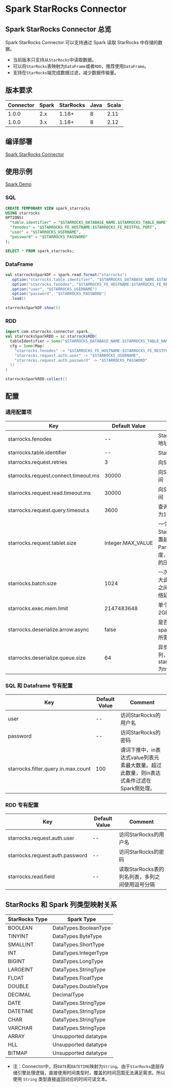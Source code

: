 # Spark StarRocks Connector

## Spark StarRocks Connector 总览

Spark StarRocks Connector 可以支持通过 Spark 读取 StarRocks 中存储的数据。

- 当前版本只支持从`StarRocks`中读取数据。
- 可以将`StarRocks`表映射为`DataFrame`或者`RDD`，推荐使用`DataFrame`。
- 支持在`StarRocks`端完成数据过滤，减少数据传输量。

## 版本要求

| Connector | Spark | StarRocks | Java | Scala |
| --------- | ----- | --------- | ---- | ----- |
| 1.0.0     | 2.x   | 1.18+     | 8    | 2.11  |
| 1.0.0     | 3.x   | 1.18+     | 8    | 2.12  |

## 编译部署

[Spark StarRocks Connector](https://github.com/StarRocks/spark-starrocks-connector/blob/main/docs/spark-starrocks-connector.md)

## 使用示例

[Spark Demo](https://github.com/StarRocks/demo/tree/master/SparkDemo)

### SQL

```sql
CREATE TEMPORARY VIEW spark_starrocks
USING starrocks
OPTIONS(
  "table.identifier" = "$STARROCKS_DATABASE_NAME.$STARROCKS_TABLE_NAME",
  "fenodes" = "$STARROCKS_FE_HOSTNAME:$STARROCKS_FE_RESTFUL_PORT",
  "user" = "$STARROCKS_USERNAME",
  "password" = "$STARROCKS_PASSWORD"
);

SELECT * FROM spark_starrocks;
```

### DataFrame

```scala
val starrocksSparkDF = spark.read.format("starrocks")
  .option("starrocks.table.identifier", "$STARROCKS_DATABASE_NAME.$STARROCKS_TABLE_NAME")
  .option("starrocks.fenodes", "$STARROCKS_FE_HOSTNAME:$STARROCKS_FE_RESTFUL_PORT")
  .option("user", "$STARROCKS_USERNAME")
  .option("password", "$STARROCKS_PASSWORD")
  .load()

starrocksSparkDF.show(5)
```

### RDD

```scala
import com.starrocks.connector.spark._
val starrocksSparkRDD = sc.starrocksRDD(
  tableIdentifier = Some("$STARROCKS_DATABASE_NAME.$STARROCKS_TABLE_NAME"),
  cfg = Some(Map(
    "starrocks.fenodes" -> "$STARROCKS_FE_HOSTNAME:$STARROCKS_FE_RESTFUL_PORT",
    "starrocks.request.auth.user" -> "$STARROCKS_USERNAME",
    "starrocks.request.auth.password" -> "$STARROCKS_PASSWORD"
  ))
)

starrocksSparkRDD.collect()
```

## 配置

### 通用配置项

| Key                                  | Default Value     | Comment                                                      |
| ------------------------------------ | ----------------- | ------------------------------------------------------------ |
| starrocks.fenodes                    | --                | StarRocks FE http 地址，支持多个地址，使用逗号分隔            |
| starrocks.table.identifier           | --                | StarRocks 表名，如：db1.tbl1                                 |
| starrocks.request.retries            | 3                 | 向StarRocks发送请求的重试次数                                    |
| starrocks.request.connect.timeout.ms | 30000             | 向StarRocks发送请求的连接超时时间                                |
| starrocks.request.read.timeout.ms    | 30000             | 向StarRocks发送请求的读取超时时间                                |
| starrocks.request.query.timeout.s    | 3600              | 查询StarRocks的超时时间，默认值为1小时，-1表示无超时限制             |
| starrocks.request.tablet.size        | Integer.MAX_VALUE | 一个RDD Partition对应的StarRocks Tablet个数。此数值设置越小，则会生成越多的Partition。从而提升Spark侧的并行度，但同时会对StarRocks造成更大的压力。 |
| starrocks.batch.size                 | 1024              | 一次从BE读取数据的最大行数。增大此数值可减少Spark与StarRocks之间建立连接的次数。从而减轻网络延迟所带来的的额外时间开销。 |
| starrocks.exec.mem.limit             | 2147483648        | 单个查询的内存限制。默认为 2GB，单位为字节                      |
| starrocks.deserialize.arrow.async    | false             | 是否支持异步转换Arrow格式到spark-starrocks-connector迭代所需的RowBatch                 |
| starrocks.deserialize.queue.size     | 64                | 异步转换Arrow格式的内部处理队列，当starrocks.deserialize.arrow.async为true时生效        |

### SQL 和 Dataframe 专有配置

| Key                                 | Default Value | Comment                                                      |
| ----------------------------------- | ------------- | ------------------------------------------------------------ |
| user                                | --            | 访问StarRocks的用户名                                            |
| password                            | --            | 访问StarRocks的密码                                              |
| starrocks.filter.query.in.max.count | 100           | 谓词下推中，in表达式value列表元素最大数量。超过此数量，则in表达式条件过滤在Spark侧处理。 |

### RDD 专有配置

| Key                             | Default Value | Comment                                                      |
| ------------------------------- | ------------- | ------------------------------------------------------------ |
| starrocks.request.auth.user     | --            | 访问StarRocks的用户名                                            |
| starrocks.request.auth.password | --            | 访问StarRocks的密码                                              |
| starrocks.read.field            | --            | 读取StarRocks表的列名列表，多列之间使用逗号分隔                  |

## StarRocks 和 Spark 列类型映射关系

| StarRocks Type | Spark Type            |
| -------------- | --------------------- |
| BOOLEAN        | DataTypes.BooleanType |
| TINYINT        | DataTypes.ByteType    |
| SMALLINT       | DataTypes.ShortType   |
| INT            | DataTypes.IntegerType |
| BIGINT         | DataTypes.LongType    |
| LARGEINT       | DataTypes.StringType  |
| FLOAT          | DataTypes.FloatType   |
| DOUBLE         | DataTypes.DoubleType  |
| DECIMAL        | DecimalType           |
| DATE           | DataTypes.StringType  |
| DATETIME       | DataTypes.StringType  |
| CHAR           | DataTypes.StringType  |
| VARCHAR        | DataTypes.StringType  |
| ARRAY          | Unsupported datatype  |
| HLL            | Unsupported datatype  |
| BITMAP         | Unsupported datatype  |

- 注：Connector中，将`DATE`和`DATETIME`映射为`String`。由于`StarRocks`底层存储引擎处理逻辑，直接使用时间类型时，覆盖的时间范围无法满足需求。所以使用 `String` 类型直接返回对应的时间可读文本。
